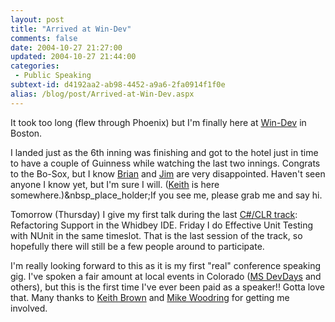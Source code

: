 ```yaml
---
layout: post
title: "Arrived at Win-Dev"
comments: false
date: 2004-10-27 21:27:00
updated: 2004-10-27 21:44:00
categories:
 - Public Speaking
subtext-id: d4192aa2-ab98-4452-a9a6-2fa0914f1f0e
alias: /blog/post/Arrived-at-Win-Dev.aspx
---
```



It took too long (flew through Phoenix) but I'm finally here at [Win-Dev](http://butrain.bu.edu/windev/default.asp) in Boston.

I landed just as the 6th inning was finishing and got to the hotel just in time to have a couple of Guinness while watching the last two innings. Congrats to the Bo-Sox, but I know [Brian](http://dotnetjunkies.com/WebLog/oneagilecoder/) and [Jim](http://blogs.msdn.com/jamesnewkirk) are very disappointed. Haven't seen anyone I know yet, but I'm sure I will. ([Keith](http://www.pluralsight.com/blogs/keith/default.aspx) is here somewhere.)&nbsp_place_holder;If you see me, please grab me and say hi.

Tomorrow (Thursday) I give my first talk during the last [C#/CLR track](http://butrain.bu.edu/windev/track2.asp): Refactoring Support in the Whidbey IDE. Friday I do Effective Unit Testing with NUnit in the same timeslot. That is the last session of the track, so hopefully there will still be a few people around to participate.

I'm really looking forward to this as it is my first "real" conference speaking gig. I've spoken a fair amount at local events in Colorado ([MS DevDays](http://msdn.microsoft.com/events/devdays/) and others), but this is the first time I've ever been paid as a speaker!! Gotta love that. Many thanks to [Keith Brown](http://www.pluralsight.com/blogs/keith/default.aspx) and [Mike Woodring](http://www.pluralsight.com/blogs/mike/default.aspx) for getting me involved.
